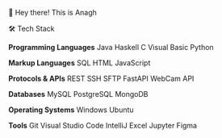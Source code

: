 👋 Hey there! This is Anagh

🛠️ Tech Stack

**Programming Languages**
Java Haskell C Visual Basic Python

**Markup Languages**
SQL HTML JavaScript

**Protocols & APIs**
REST SSH SFTP FastAPI WebCam API

**Databases**
MySQL PostgreSQL MongoDB

**Operating Systems**
Windows Ubuntu

**Tools**
Git Visual Studio Code IntelliJ Excel Jupyter Figma